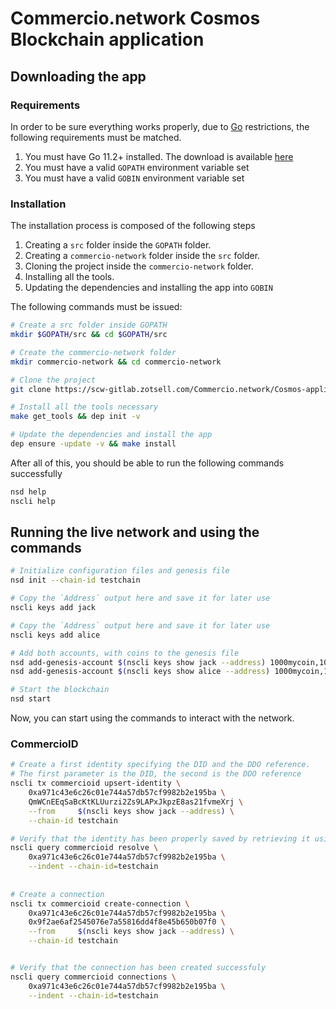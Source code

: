 # Commercio.network Cosmos Blockchain application
## Downloading the app
### Requirements
In order to be sure everything works properly, due to [Go](https://golang.org/) restrictions, the following requirements
must be matched.

1. You must have Go 11.2+ installed. The download is available [here](https://golang.org/dl/)
2. You must have a valid `GOPATH` environment variable set
3. You must have a valid `GOBIN` environment variable set

### Installation
The installation process is composed of the following steps
1. Creating a `src` folder inside the `GOPATH` folder.
2. Creating a `commercio-network` folder inside the `src` folder. 
3. Cloning the project inside the `commercio-network` folder. 
4. Installing all the tools. 
5. Updating the dependencies and installing the app into `GOBIN`

The following commands must be issued:
```bash
# Create a src folder inside GOPATH
mkdir $GOPATH/src && cd $GOPATH/src

# Create the commercio-network folder
mkdir commercio-network && cd commercio-network

# Clone the project
git clone https://scw-gitlab.zotsell.com/Commercio.network/Cosmos-application .

# Install all the tools necessary
make get_tools && dep init -v

# Update the dependencies and install the app 
dep ensure -update -v && make install
```

After all of this, you should be able to run the following commands successfully 
```bash
nsd help
nscli help
```

## Running the live network and using the commands
```bash
# Initialize configuration files and genesis file
nsd init --chain-id testchain

# Copy the `Address` output here and save it for later use
nscli keys add jack

# Copy the `Address` output here and save it for later use
nscli keys add alice

# Add both accounts, with coins to the genesis file
nsd add-genesis-account $(nscli keys show jack --address) 1000mycoin,1000jackCoin
nsd add-genesis-account $(nscli keys show alice --address) 1000mycoin,1000aliceCoin

# Start the blockchain 
nsd start
```

Now, you can start using the commands to interact with the network.


### CommercioID
```bash
# Create a first identity specifying the DID and the DDO reference. 
# The first parameter is the DID, the second is the DDO reference
nscli tx commercioid upsert-identity \
    0xa971c43e6c26c01e744a57db57cf9982b2e195ba \
    QmWCnEEqSaBcKtKLUurzi2Zs9LAPxJkpzE8as21fvmeXrj \
    --from     $(nscli keys show jack --address) \
    --chain-id testchain

# Verify that the identity has been properly saved by retrieving it using the DID
nscli query commercioid resolve \
    0xa971c43e6c26c01e744a57db57cf9982b2e195ba \
    --indent --chain-id=testchain
    
    
# Create a connection
nscli tx commercioid create-connection \
    0xa971c43e6c26c01e744a57db57cf9982b2e195ba \
    0x9f2ae6af2545076e7a55816dd4f8e45b650b07f0 \
    --from     $(nscli keys show jack --address) \
    --chain-id testchain


# Verify that the connection has been created successfuly
nscli query commercioid connections \
    0xa971c43e6c26c01e744a57db57cf9982b2e195ba \
    --indent --chain-id=testchain
```